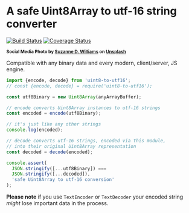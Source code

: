 # A safe Uint8Array to utf-16 string converter

[![Build Status](https://travis-ci.com/WebReflection/uint8-to-utf16.svg?branch=master)](https://travis-ci.com/WebReflection/uint8-to-utf16) [![Coverage Status](https://coveralls.io/repos/github/WebReflection/uint8-to-utf16/badge.svg?branch=master)](https://coveralls.io/github/WebReflection/uint8-to-utf16?branch=master)

<sup>**Social Media Photo by [Suzanne D. Williams](https://unsplash.com/@scw1217) on [Unsplash](https://unsplash.com/)**</sup>

Compatible with any binary data and every modern, client/server, JS engine.

```js
import {encode, decode} from 'uint8-to-utf16';
// const {encode, decode} = require('uint8-to-utf16');

const utf8Binary = new Uint8Array(anyArrayBuffer);

// encode converts Uint8Array instances to utf-16 strings
const encoded = encode(utf8Binary);

// it's just like any other strings
console.log(encoded);

// decode converts utf-16 strings, encoded via this module,
// into their original Uint8Array representation
const decoded = decode(encoded);

console.assert(
  JSON.stringify([...utf8Binary]) ===
  JSON.stringify([...decoded]),
  'safe Uint8Array to utf-16 conversion'
);
```

**Please note** if you use `TextEncoder` or `TextDecoder` your encoded string _might_ lose important data in the process.

